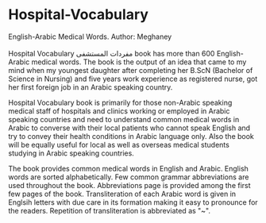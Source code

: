 # Hospital-Vocabulary
English-Arabic Medical Words.  Author: Meghaney
<br>
<br>
Hospital Vocabulary  مفردات المستشفى  book has more than 600 English-Arabic medical words. The book is the output of an idea that came to my mind when my youngest daughter after completing her B.ScN (Bachelor of Science in Nursing) and five years work experience as registered nurse, got her first foreign job in an Arabic speaking country.

Hospital Vocabulary book is primarily for those non-Arabic speaking medical staff of hospitals and clinics working or employed in Arabic speaking countries and need to understand common medical words in Arabic to converse with their local patients who cannot speak English and try to convey their health conditions in Arabic language only. Also the book will be equally useful for local as well as overseas medical students studying in Arabic speaking countries.

The book provides common medical words in English and Arabic. English words are sorted alphabetically. Few common grammar abbreviations are used throughout the book. Abbreviations page is provided among the first few pages of the book.  Transliteration of each Arabic word is given in Englsih letters with due care in its formation making it easy to pronounce for the readers. Repetition of transliteration is abbreviated as "~".

